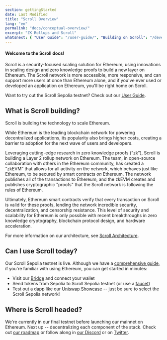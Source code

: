 ```yaml
---
section: gettingStarted
date: Last Modified
title: "Scroll Overview"
lang: "en"
permalink: "docs/conceptual-overview/"
excerpt: "ZK Rollups and Scroll"
whatsnext: { "User Guide": "/user-guide/", "Building on Scroll": "/developers/" }
---
```


#### Welcome to the Scroll docs!

Scroll is a security-focused scaling solution for Ethereum, using innovations in scaling design and zero knowledge proofs to build a new layer on Ethereum. The Scroll network is more accessible, more responsive, and can support more users at once than Ethereum alone, and if you've ever used or developed an application on Ethereum, you'll be right home on Scroll.

Want to try out the Scroll Sepolia testnet? Check out our [User Guide](/user-guide/).

## What is Scroll building?

Scroll is building the technology to scale Ethereum.

While Ethereum is the leading blockchain network for powering decentralized applications, its popularity also brings higher costs, creating a barrier to adoption for the next wave of users and developers.

Leveraging cutting-edge research in zero knowledge proofs (”zk”), Scroll is building a Layer 2 rollup network on Ethereum. The team, in open-source collaboration with others in the Ethereum community, has created a “zkEVM” that allows for all activity on the network, which behaves just like Ethereum, to be secured by smart contracts _on_ Ethereum. The network publishes all of the transactions to Ethereum, and the zkEVM creates and publishes cryptographic "proofs" that the Scroll network is following the rules of Ethereum.

Ultimately, Ethereum smart contracts verify that every transaction on Scroll is valid for these proofs, lending the network incredible security, decentralization, and censorship resistance. This level of security and scalability for Ethereum is only possible with recent breakthroughs in zero knowledge cryptography, blockchain protocol design, and hardware acceleration.

<!-- TODO: Confirm Architecture page exists -->

For more information on our architecture, see [Scroll Architecture](/technology/).

## Can I use Scroll today?

Our Scroll Sepolia testnet is live. Although we have a [comprehensive guide](/user-guide/), if you're familiar with using Ethereum, you can get started in minutes:

- Visit our [Bridge](https://scroll.io/bridge) and connect your wallet
- Send tokens from Sepolia to Scroll Sepolia testnet (or use a [faucet](/user-guide/faucet))
- Test out a dapp like our [Uniswap Showcase](http://uniswap-showcase.sepolia.scroll.xyz/) -- just be sure to select the Scroll Sepolia network!

<!-- TODO: Add Aave after Sepolia goes live -->

## Where is Scroll headed?

We're currently in our final testnet before launching our mainnet on Ethereum. Next up -- decentralizing each component of the stack. Check out [our roadmap](https://scroll.io) or follow along in [our Discord](https://discord.gg/scroll) or on [Twitter](https://twitter.com/scroll_zkp).
